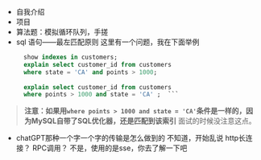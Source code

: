 - 自我介绍
- 项目
- 算法题：模拟循环队列，手搓
- sql 语句——最左匹配原则
	这里有一个问题，我在下面举例
  ```sql
	show indexes in customers;
	explain select customer_id from customers
	where state = 'CA' and points > 1000;
	
	explain select customer_id from customers
	where points > 1000 and state = 'CA' ;	```

> 	**注意：如果用`where points > 1000 and state = 'CA'`条件是一样的，因为MySQL自带了SQL优化器，还是匹配到该索引**
> 	面试的时候没注意这点。
- chatGPT那种一个字一个字的传输是怎么做到的
	不知道，开始乱说
	http长连接？
	RPC调用？
	不是，使用的是sse，你去了解一下吧
